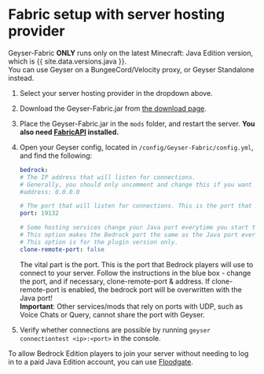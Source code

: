 
# Fabric setup with server hosting provider

<div class="alert alert-warning" role="alert">
	Geyser-Fabric <b>ONLY</b> runs only on the latest Minecraft: Java Edition version, which is {{ site.data.versions.java }}. <br>
You can use Geyser on a BungeeCord/Velocity proxy, or Geyser Standalone instead. 
 </div>

1. Select your server hosting provider in the dropdown above.
2. Download the Geyser-Fabric.jar from [the download page](https://download.geysermc.org/v2/projects/geyser/versions/latest/builds/latest/downloads/fabric).
3. Place the Geyser-Fabric.jar in the `mods` folder, and restart the server. **You also need [FabricAPI](https://modrinth.com/mod/fabric-api) installed.**
4. Open your Geyser config, located in `/config/Geyser-Fabric/config.yml`, and find the following:

    ```yaml
    bedrock: 
    # The IP address that will listen for connections. 
    # Generally, you should only uncomment and change this if you want to limit what IPs can connect to your server. 
    #address: 0.0.0.0 

    # The port that will listen for connections. This is the port that Bedrock players will use to connect to your server.
    port: 19132 

    # Some hosting services change your Java port everytime you start the server and require the same port to be used for Bedrock. 
    # This option makes the Bedrock port the same as the Java port every time you start the server. 
    # This option is for the plugin version only. 
    clone-remote-port: false 
    ``` 
    The vital part is the port. This is the port that Bedrock players will use to connect to your server. 
    Follow the instructions in the blue box - change the port, and if necessary, clone-remote-port & address.
    If clone-remote-port is enabled, the bedrock port will be overwritten with the Java port! <br>
    **Important**: Other services/mods that rely on ports with UDP, such as Voice Chats or Query, cannot share the port with Geyser.
 
5. Verify whether connections are possible by running `geyser connectiontest <ip>:<port>` in the console.

<div class="alert alert-info" role="alert">
    To allow Bedrock Edition players to join your server without needing to log in to a paid Java Edition account, you can use <a href="/floodgate/setup/">Floodgate</a>.
</div>